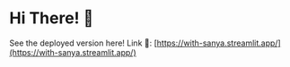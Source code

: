 # Hi There! 💌

See the deployed version here!
Link 🔗: [https://with-sanya.streamlit.app/](https://with-sanya.streamlit.app/)
